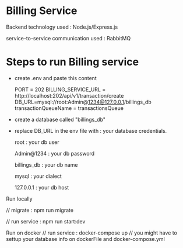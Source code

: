 # Billing Service

Backend technology used : Node.js/Express.js

service-to-service communication used : RabbitMQ

# Steps to run Billing service 

- create .env and paste this content

	PORT = 202
	BILLING_SERVICE_URL = http://localhost:202/api/v1/transaction/create
	DB_URL=mysql://root:Admin@1234@127.0.0.1/billings_db
	transactionQueueName = transactionsQueue

- create a database called "billings_db"
- replace DB_URL in the env file with : your database credentials.

  root : your db user
  
  Admin@1234 : your db password
  
  billings_db : your db name
  
  mysql : your dialect
  
  127.0.0.1 : your db host

Run locally

// migrate : npm run migrate

// run service : npm run start:dev

Run on docker
// run service : docker-compose up
// you might have to settup your database info on dockerFile and docker-compose.yml
